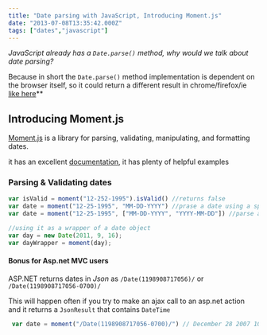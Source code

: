 ```yaml
---
title: "Date parsing with JavaScript, Introducing Moment.js"
date: "2013-07-08T13:35:42.000Z"
tags: ["dates","javascript"]
---
```



*JavaScript already has a `Date.parse()` method, why would we talk about date parsing?*

Because in short the `Date.parse()` method implementation is dependent on the browser itself, so it could return a different result in chrome/firefox/ie [like here](http://stackoverflow.com/questions/15291585/javascript-date-parse-method-not-working-correctly "Example for date parsing problem")**


## Introducing Moment.js

[Moment.js](http://momentjs.com/ "moment.js") is a library for parsing, validating, manipulating, and formatting dates.

it has an excellent [documentation](http://momentjs.com/docs/ "moment.js documentation"), it has plenty of helpful examples

### Parsing & Validating dates

```javascript
var isValid = moment("12-252-1995").isValid() //returns false
var date = moment("12-25-1995", "MM-DD-YYYY") //prase a date using a specify format, if the actual date is in a different format isValid() will return false
var date = moment("12-25-1995", ["MM-DD-YYYY", "YYYY-MM-DD"]) //parse a date with a list of possible formats that it could matches

//using it as a wrapper of a date object
var day = new Date(2011, 9, 16);
var dayWrapper = moment(day);
```

#### Bonus for Asp.net MVC users

ASP.NET returns dates in *Json* as `/Date(1198908717056)/` or `/Date(1198908717056-0700)/`

This will happen often if you try to make an ajax call to an asp.net action and it returns a `JsonResult` that contains `DateTime`

```javascript
 var date = moment("/Date(1198908717056-0700)/") // December 28 2007 10:11 PM
```
